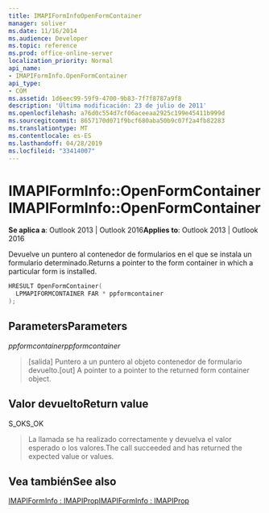 ```yaml
---
title: IMAPIFormInfoOpenFormContainer
manager: soliver
ms.date: 11/16/2014
ms.audience: Developer
ms.topic: reference
ms.prod: office-online-server
localization_priority: Normal
api_name:
- IMAPIFormInfo.OpenFormContainer
api_type:
- COM
ms.assetid: 1d6eec99-59f9-4700-9b83-7f7f8787a9f8
description: 'Última modificación: 23 de julio de 2011'
ms.openlocfilehash: a76d0c554d7cf06aceeaa2925c199e45411b999d
ms.sourcegitcommit: 8657170d071f9bcf680aba50b9c07f2a4fb82283
ms.translationtype: MT
ms.contentlocale: es-ES
ms.lasthandoff: 04/28/2019
ms.locfileid: "33414007"
---
```

# <a name="imapiforminfoopenformcontainer"></a><span data-ttu-id="fb977-103">IMAPIFormInfo::OpenFormContainer</span><span class="sxs-lookup"><span data-stu-id="fb977-103">IMAPIFormInfo::OpenFormContainer</span></span>

  
  
<span data-ttu-id="fb977-104">**Se aplica a**: Outlook 2013 | Outlook 2016</span><span class="sxs-lookup"><span data-stu-id="fb977-104">**Applies to**: Outlook 2013 | Outlook 2016</span></span> 
  
<span data-ttu-id="fb977-105">Devuelve un puntero al contenedor de formularios en el que se instala un formulario determinado.</span><span class="sxs-lookup"><span data-stu-id="fb977-105">Returns a pointer to the form container in which a particular form is installed.</span></span>
  
```cpp
HRESULT OpenFormContainer(
  LPMAPIFORMCONTAINER FAR * ppformcontainer
);
```

## <a name="parameters"></a><span data-ttu-id="fb977-106">Parameters</span><span class="sxs-lookup"><span data-stu-id="fb977-106">Parameters</span></span>

 <span data-ttu-id="fb977-107">_ppformcontainer_</span><span class="sxs-lookup"><span data-stu-id="fb977-107">_ppformcontainer_</span></span>
  
> <span data-ttu-id="fb977-108">[salida] Puntero a un puntero al objeto contenedor de formulario devuelto.</span><span class="sxs-lookup"><span data-stu-id="fb977-108">[out] A pointer to a pointer to the returned form container object.</span></span>
    
## <a name="return-value"></a><span data-ttu-id="fb977-109">Valor devuelto</span><span class="sxs-lookup"><span data-stu-id="fb977-109">Return value</span></span>

<span data-ttu-id="fb977-110">S_OK</span><span class="sxs-lookup"><span data-stu-id="fb977-110">S_OK</span></span> 
  
> <span data-ttu-id="fb977-111">La llamada se ha realizado correctamente y devuelva el valor esperado o los valores.</span><span class="sxs-lookup"><span data-stu-id="fb977-111">The call succeeded and has returned the expected value or values.</span></span>
    
## <a name="see-also"></a><span data-ttu-id="fb977-112">Vea también</span><span class="sxs-lookup"><span data-stu-id="fb977-112">See also</span></span>



[<span data-ttu-id="fb977-113">IMAPIFormInfo : IMAPIProp</span><span class="sxs-lookup"><span data-stu-id="fb977-113">IMAPIFormInfo : IMAPIProp</span></span>](imapiforminfoimapiprop.md)

